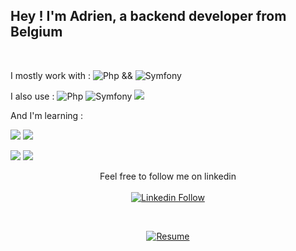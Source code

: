 <h2 align="left">
  Hey ! I'm <strong>Adrien, a backend developer</strong> from Belgium 
</h2>
</br>

<p align="left">
    I mostly work with :     
    <img alt="Php" src="https://img.shields.io/badge/Php-blue">
     && 
    <img alt="Symfony" src="https://img.shields.io/badge/Symfony-black">
</p>

<p align="left">
    I also use :     
    <img alt="Php" src="https://img.shields.io/badge/HTML-orange">
    <img alt="Symfony" src="https://img.shields.io/badge/CSS-blue">
    <img src="https://img.shields.io/badge/JavaScript-F7DF1E?style=for-the-badge&logo=javascript&logoColor=black" />
</p>

<p align="left">
    And I'm learning :
  
  <p align="left">
    <img src="https://img.shields.io/badge/next.js-000000?style=for-the-badge&logo=nextdotjs&logoColor=white" />
    <img src="https://img.shields.io/badge/TypeScript-007ACC?style=for-the-badge&logo=typescript&logoColor=white" />
</p>


<p align="left">
    <img src="https://img.shields.io/badge/React-20232A?style=for-the-badge&logo=react&logoColor=61DAFB" />
    <img src="https://img.shields.io/badge/Node.js-43853D?style=for-the-badge&logo=node.js&logoColor=white" />
</p>

<p align="center">
  Feel free to follow me on linkedin </br>
  </br>
  <a href="https://www.linkedin.com/in/adrienhecq/" target="_blank">
  <img alt="Linkedin Follow" src="https://img.shields.io/badge/LinkedIn-0077B5?style=for-the-badge&logo=linkedin&logoColor=white">
  </a>
</p>

</br>

<p align="center">
  <a href="https://adrienhecq.com/cv%20Hecq%20Adrien.pdf" target="_blank">
  <img alt="Resume" src="https://img.shields.io/badge/My%20Resume-8A2BE2">
  </a>
</p>
